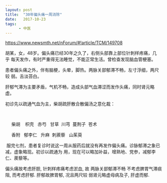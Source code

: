 ```yaml
---
layout: post
title:  "30年偏头痛一周消除"
date:   2017-10-23
tags:
      - 中医
---
```



https://www.newsmth.net/nForum/#!article/TCM/149708

胡某，女，48岁。偏头痛已经30年之久了，右侧头部靠上部位针刺样疼痛，几乎 每天发作，有时严重得无法睡觉，不能正常生活。曾检查发现脑血管梗塞。

患者偏头痛之外，伴有脑梗，头晕，脚热。两脉关部郁滞不畅，左寸浮细，两尺较 弱。舌淡苔白。 

肝郁气滞为主要矛盾，气机不畅，造成头部气血滞涩而发作头痛，同时肾元略虚。 

初诊先以疏通气血为主，柴胡疏肝散合散偏汤之意化裁： 

  

     柴胡    枳壳   赤芍   甘草  川芎  蔓荆子  苍术    

     香附   郁李仁   升麻  刺蒺藜   山茱萸 

 服完七剂，患者复诊时说这一周从服药后就没有再发作偏头痛。诊脉郁滞之象已减，虚象略现。初诊以疏通为 用，现在可以略加补益，增熟地、党参，减郁李仁、蒺藜等。



偏头痛故考虑肝胆, 针刺样疼痛考虑淤血, 故 两脉关部郁滞不畅 不考虑脾胃气滞痰阻, 而考虑肝郁. 肝郁故脾胃郁, 况且两尺较 弱肾元略虚母病及子, 肝虚而郁.

